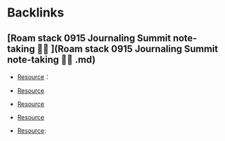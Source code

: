 
# Backlinks
## [Roam stack 0915 Journaling Summit note-taking 🏄‍♀️ ](Roam stack 0915 Journaling Summit note-taking 🏄‍♀️ .md)
- [Resource](Resource.md)：

- [Resource](Resource.md)

- [Resource](Resource.md)

- [Resource](Resource.md)

- [Resource](Resource.md):

